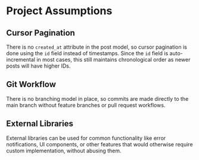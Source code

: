 # Project Assumptions

## Cursor Pagination
There is no `created_at` attribute in the post model, so cursor pagination is done using the `id` field instead of timestamps. Since the `id` field is auto-incremental in most cases, this still maintains chronological order as newer posts will have higher IDs.

## Git Workflow
There is no branching model in place, so commits are made directly to the main branch without feature branches or pull request workflows.

## External Libraries
External libraries can be used for common functionality like error notifications, UI components, or other features that would otherwise require custom implementation, without abusing them.
